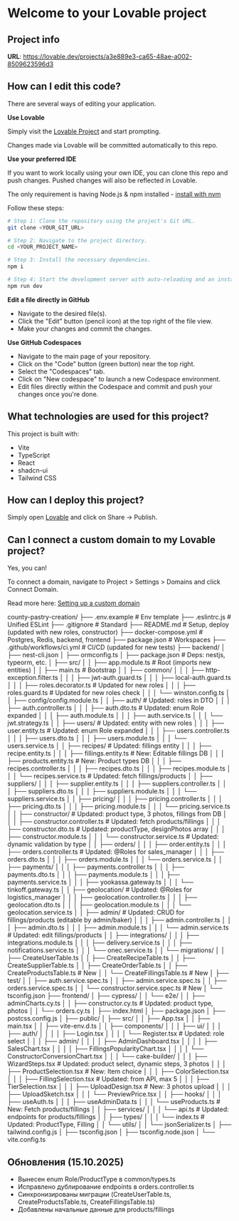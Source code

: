 # Welcome to your Lovable project

## Project info

**URL**: https://lovable.dev/projects/a3e889e3-ca65-48ae-a002-8509623596d3

## How can I edit this code?

There are several ways of editing your application.

**Use Lovable**

Simply visit the [Lovable Project](https://lovable.dev/projects/a3e889e3-ca65-48ae-a002-8509623596d3) and start prompting.

Changes made via Lovable will be committed automatically to this repo.

**Use your preferred IDE**

If you want to work locally using your own IDE, you can clone this repo and push changes. Pushed changes will also be reflected in Lovable.

The only requirement is having Node.js & npm installed - [install with nvm](https://github.com/nvm-sh/nvm#installing-and-updating)

Follow these steps:

```sh
# Step 1: Clone the repository using the project's Git URL.
git clone <YOUR_GIT_URL>

# Step 2: Navigate to the project directory.
cd <YOUR_PROJECT_NAME>

# Step 3: Install the necessary dependencies.
npm i

# Step 4: Start the development server with auto-reloading and an instant preview.
npm run dev
```

**Edit a file directly in GitHub**

- Navigate to the desired file(s).
- Click the "Edit" button (pencil icon) at the top right of the file view.
- Make your changes and commit the changes.

**Use GitHub Codespaces**

- Navigate to the main page of your repository.
- Click on the "Code" button (green button) near the top right.
- Select the "Codespaces" tab.
- Click on "New codespace" to launch a new Codespace environment.
- Edit files directly within the Codespace and commit and push your changes once you're done.

## What technologies are used for this project?

This project is built with:

- Vite
- TypeScript
- React
- shadcn-ui
- Tailwind CSS

## How can I deploy this project?

Simply open [Lovable](https://lovable.dev/projects/a3e889e3-ca65-48ae-a002-8509623596d3) and click on Share -> Publish.

## Can I connect a custom domain to my Lovable project?

Yes, you can!

To connect a domain, navigate to Project > Settings > Domains and click Connect Domain.

Read more here: [Setting up a custom domain](https://docs.lovable.dev/features/custom-domain#custom-domain)


county-pastry-creation/
├── .env.example                      # Env template
├── .eslintrc.js                      # Unified ESLint
├── .gitignore                        # Standard
├── README.md                         # Setup, deploy (updated with new roles, constructor)
├── docker-compose.yml                # Postgres, Redis, backend, frontend
├── package.json                      # Workspaces
├── .github/workflows/ci.yml          # CI/CD (updated for new tests)
├── backend/
│   ├── nest-cli.json
│   ├── ormconfig.ts
│   ├── package.json                  # Deps: nestjs, typeorm, etc.
│   ├── src/
│   │   ├── app.module.ts             # Root (imports new entities)
│   │   ├── main.ts                   # Bootstrap
│   │   ├── common/
│   │   │   ├── http-exception.filter.ts
│   │   │   ├── jwt-auth.guard.ts
│   │   │   ├── local-auth.guard.ts
│   │   │   ├── roles.decorator.ts    # Updated for new roles
│   │   │   ├── roles.guard.ts        # Updated for new roles check
│   │   │   └── winston.config.ts
│   │   ├── config/config.module.ts
│   │   ├── auth/                     # Updated: roles in DTO
│   │   │   ├── auth.controller.ts
│   │   │   ├── auth.dto.ts           # Updated: enum Role expanded
│   │   │   ├── auth.module.ts
│   │   │   ├── auth.service.ts
│   │   │   └── jwt.strategy.ts
│   │   ├── users/                    # Updated: entity with new roles
│   │   │   ├── user.entity.ts        # Updated: enum Role expanded
│   │   │   ├── users.controller.ts
│   │   │   ├── users.dto.ts
│   │   │   ├── users.module.ts
│   │   │   └── users.service.ts
│   │   ├── recipes/                  # Updated: fillings entity
│   │   │   ├── recipe.entity.ts
│   │   │   ├── fillings.entity.ts    # New: Editable fillings DB
│   │   │   ├── products.entity.ts    # New: Product types DB
│   │   │   ├── recipes.controller.ts
│   │   │   ├── recipes.dto.ts
│   │   │   ├── recipes.module.ts
│   │   │   └── recipes.service.ts    # Updated: fetch fillings/products
│   │   ├── suppliers/
│   │   │   ├── supplier.entity.ts
│   │   │   ├── suppliers.controller.ts
│   │   │   ├── suppliers.dto.ts
│   │   │   ├── suppliers.module.ts
│   │   │   └── suppliers.service.ts
│   │   ├── pricing/
│   │   │   ├── pricing.controller.ts
│   │   │   ├── pricing.dto.ts
│   │   │   ├── pricing.module.ts
│   │   │   └── pricing.service.ts
│   │   ├── constructor/              # Updated: product type, 3 photos, fillings from DB
│   │   │   ├── constructor.controller.ts # Updated: fetch products/fillings
│   │   │   ├── constructor.dto.ts        # Updated: productType, designPhotos array
│   │   │   ├── constructor.module.ts
│   │   │   └── constructor.service.ts    # Updated: dynamic validation by type
│   │   ├── orders/
│   │   │   ├── order.entity.ts
│   │   │   ├── orders.controller.ts      # Updated: @Roles for sales_manager
│   │   │   ├── orders.dto.ts
│   │   │   ├── orders.module.ts
│   │   │   └── orders.service.ts
│   │   ├── payments/
│   │   │   ├── payments.controller.ts
│   │   │   ├── payments.dto.ts
│   │   │   ├── payments.module.ts
│   │   │   ├── payments.service.ts
│   │   │   ├── yookassa.gateway.ts
│   │   │   └── tinkoff.gateway.ts
│   │   ├── geolocation/                  # Updated: @Roles for logistics_manager
│   │   │   ├── geolocation.controller.ts
│   │   │   ├── geolocation.dto.ts
│   │   │   ├── geolocation.module.ts
│   │   │   └── geolocation.service.ts
│   │   ├── admin/                        # Updated: CRUD for fillings/products (editable by admin/baker)
│   │   │   ├── admin.controller.ts
│   │   │   ├── admin.dto.ts
│   │   │   ├── admin.module.ts
│   │   │   └── admin.service.ts          # Updated: edit fillings/products
│   │   ├── integrations/
│   │   │   ├── integrations.module.ts
│   │   │   ├── delivery.service.ts
│   │   │   ├── notifications.service.ts
│   │   │   └── onec.service.ts
│   │   └── migrations/
│   │       ├── CreateUserTable.ts
│   │       ├── CreateRecipeTable.ts
│   │       ├── CreateSupplierTable.ts
│   │       ├── CreateOrderTable.ts
│   │       ├── CreateProductsTable.ts   # New
│   │       └── CreateFillingsTable.ts   # New
│   ├── test/
│   │   ├── auth.service.spec.ts
│   │   ├── admin.service.spec.ts
│   │   ├── orders.service.spec.ts
│   │   └── constructor.service.spec.ts  # New
│   └── tsconfig.json
├── frontend/
│   ├── cypress/
│   │   └── e2e/
│   │       ├── adminCharts.cy.ts
│   │       ├── constructor.cy.ts        # Updated: product type, photos
│   │       └── orders.cy.ts
│   ├── index.html
│   ├── package.json
│   ├── postcss.config.js
│   ├── public/
│   ├── src/
│   │   ├── App.tsx
│   │   ├── main.tsx
│   │   ├── vite-env.d.ts
│   │   ├── components/
│   │   │   ├── ui/
│   │   │   ├── auth/
│   │   │   │   ├── Login.tsx
│   │   │   │   └── Register.tsx          # Updated: role select
│   │   │   ├── admin/
│   │   │   │   ├── AdminDashboard.tsx
│   │   │   │   ├── SalesChart.tsx
│   │   │   │   ├── FillingsPopularityChart.tsx
│   │   │   │   └── ConstructorConversionChart.tsx
│   │   │   └── cake-builder/
│   │   │       ├── WizardSteps.tsx      # Updated: product select, dynamic steps, 3 photos
│   │   │       ├── ProductSelection.tsx # New: Item choice
│   │   │       ├── ColorSelection.tsx
│   │   │       ├── FillingSelection.tsx # Updated: from API, max 5
│   │   │       ├── TierSelection.tsx
│   │   │       ├── UploadDesign.tsx     # New: 3 photos upload
│   │   │       ├── UploadSketch.tsx
│   │   │       └── PreviewPrice.tsx
│   │   ├── hooks/
│   │   │   ├── useAuth.ts
│   │   │   ├── useAdminData.ts
│   │   │   └── useProducts.ts           # New: Fetch products/fillings
│   │   ├── services/
│   │   │   └── api.ts                   # Updated: endpoints for products/fillings
│   │   ├── types/
│   │   │   └── index.ts                 # Updated: ProductType, Filling
│   │   └── utils/
│   │       └── jsonSerializer.ts
│   ├── tailwind.config.js
│   ├── tsconfig.json
│   ├── tsconfig.node.json
│   └── vite.config.ts


## Обновления (15.10.2025)
- Вынесен enum Role/ProductType в common/types.ts
- Исправлено дублирование endpoints в orders.controller.ts
- Синхронизированы миграции (CreateUserTable.ts, CreateProductsTable.ts, CreateFillingsTable.ts)
- Добавлены начальные данные для products/fillings
